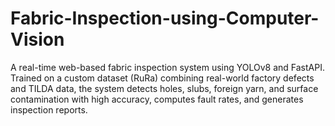 # Fabric-Inspection-using-Computer-Vision
A real-time web-based fabric inspection system using YOLOv8 and FastAPI. Trained on a custom dataset (RuRa) combining real-world factory defects and TILDA data, the system detects holes, slubs, foreign yarn, and surface contamination with high accuracy, computes fault rates, and generates inspection reports.
